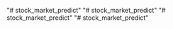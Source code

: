"# stock_market_predict" 
"# stock_market_predict" 
"# stock_market_predict" 
"# stock_market_predict" 
